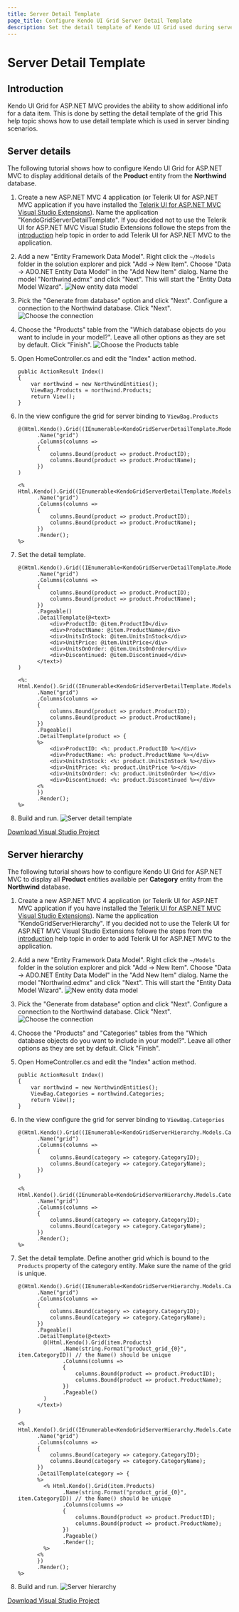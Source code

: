 ```yaml
---
title: Server Detail Template
page_title: Configure Kendo UI Grid Server Detail Template
description: Set the detail template of Kendo UI Grid used during server binding
---
```


# Server Detail Template

## Introduction

Kendo UI Grid for ASP.NET MVC provides the ability to show additional info for a data item. This is done by setting the detail template of the grid
This help topic shows how to use detail template which is used in server binding scenarios.

## Server details

The following tutorial shows how to configure Kendo UI Grid for ASP.NET MVC to display additional details of the **Product** entity from the **Northwind** database.

1.  Create a new ASP.NET MVC 4 application (or Telerik UI for ASP.NET MVC application if you have installed the [Telerik UI for ASP.NET MVC Visual Studio Extensions](/aspnet-mvc/introduction#kendo-ui-for-asp.net-mvc-visual-studio-extensions)).
Name the application "KendoGridServerDetailTemplate". If you decided not to use the Telerik UI for ASP.NET MVC Visual Studio Extensions followe the steps from the [introduction](/aspnet-mvc/introduction) help topic in order
to add Telerik UI for ASP.NET MVC to the application.
1.  Add a new "Entity Framework Data Model". Right click the `~/Models` folder in the solution explorer and pick "Add ->  New Item". Choose "Data -> ADO.NET Entity Data Model" in the "Add New Item" dialog.
Name the model "Northwind.edmx" and click "Next". This will start the "Entity Data Model Wizard".
![New entity data model](/aspnet-mvc/helpers/grid/images/grid-entity-data-model.png)
1.  Pick the "Generate from database" option and click "Next". Configure a connection to the Northwind database. Click "Next".
![Choose the connection](/aspnet-mvc/helpers/grid/images/grid-entity-data-model.png)
1.  Choose the "Products" table from the "Which database objects do you want to include in your model?". Leave all other options as they are set by default. Click "Finish".
![Choose the Products table](/aspnet-mvc/helpers/grid/images/grid-database-objects.png)
1.  Open HomeController.cs and edit the "Index" action method.

        public ActionResult Index()
        {
            var northwind = new NorthwindEntities();
            ViewBag.Products = northwind.Products;
            return View();
        }
1. In the view configure the grid for server binding to `ViewBag.Products`

    ```Razor
    @(Html.Kendo().Grid((IEnumerable<KendoGridServerDetailTemplate.Models.Product>)ViewBag.Products)
          .Name("grid")
          .Columns(columns =>
          {
              columns.Bound(product => product.ProductID);
              columns.Bound(product => product.ProductName);
          })
    )
    ```
    ```ASPX
    <% Html.Kendo().Grid((IEnumerable<KendoGridServerDetailTemplate.Models.Product>)ViewBag.Products)
          .Name("grid")
          .Columns(columns =>
          {
              columns.Bound(product => product.ProductID);
              columns.Bound(product => product.ProductName);
          })
          .Render();
    %>
    ```
1. Set the detail template.

    ```Razor
    @(Html.Kendo().Grid((IEnumerable<KendoGridServerDetailTemplate.Models.Product>)ViewBag.Products)
          .Name("grid")
          .Columns(columns =>
          {
              columns.Bound(product => product.ProductID);
              columns.Bound(product => product.ProductName);
          })
          .Pageable()
          .DetailTemplate(@<text>
              <div>ProductID: @item.ProductID</div>
              <div>ProductName: @item.ProductName</div>
              <div>UnitsInStock: @item.UnitsInStock</div>
              <div>UnitPrice: @item.UnitPrice</div>
              <div>UnitsOnOrder: @item.UnitsOnOrder</div>
              <div>Discontinued: @item.Discontinued</div>
          </text>)
    )
    ```
    ```ASPX
    <%: Html.Kendo().Grid((IEnumerable<KendoGridServerDetailTemplate.Models.Product>)ViewBag.Products)
          .Name("grid")
          .Columns(columns =>
          {
              columns.Bound(product => product.ProductID);
              columns.Bound(product => product.ProductName);
          })
          .Pageable()
          .DetailTemplate(product => {
          %>
              <div>ProductID: <%: product.ProductID %></div>
              <div>ProductName: <%: product.ProductName %></div>
              <div>UnitsInStock: <%: product.UnitsInStock %></div>
              <div>UnitPrice: <%: product.UnitPrice %></div>
              <div>UnitsOnOrder: <%: product.UnitsOnOrder %></div>
              <div>Discontinued: <%: product.Discontinued %></div>
          <%
          })
          .Render();
    %>
    ```
1. Build and run.
![Server detail template](/aspnet-mvc/helpers/grid/images/grid-detail-template.png)

[Download Visual Studio Project](https://github.com/telerik/ui-for-aspnet-mvc-examples/tree/master/grid/server-detail-template)

## Server hierarchy

The following tutorial shows how to configure Kendo UI Grid for ASP.NET MVC to display all **Product** entities available per **Category** entity from the **Northwind** database.

1.  Create a new ASP.NET MVC 4 application (or Telerik UI for ASP.NET MVC application if you have installed the [Telerik UI for ASP.NET MVC Visual Studio Extensions](/aspnet-mvc/introduction#kendo-ui-for-asp.net-mvc-visual-studio-extensions)).
Name the application "KendoGridServerHierarchy". If you decided not to use the Telerik UI for ASP.NET MVC Visual Studio Extensions followe the steps from the [introduction](/aspnet-mvc/introduction) help topic in order
to add Telerik UI for ASP.NET MVC to the application.
1.  Add a new "Entity Framework Data Model". Right click the `~/Models` folder in the solution explorer and pick "Add ->  New Item". Choose "Data -> ADO.NET Entity Data Model" in the "Add New Item" dialog.
Name the model "Northwind.edmx" and click "Next". This will start the "Entity Data Model Wizard".
![New entity data model](/aspnet-mvc/helpers/grid/images/grid-entity-data-model.png)
1.  Pick the "Generate from database" option and click "Next". Configure a connection to the Northwind database. Click "Next".
![Choose the connection](/aspnet-mvc/helpers/grid/images/grid-entity-data-model.png)
1.  Choose the "Products" and "Categories" tables from the "Which database objects do you want to include in your model?". Leave all other options as they are set by default. Click "Finish".
1.  Open HomeController.cs and edit the "Index" action method.

        public ActionResult Index()
        {
            var northwind = new NorthwindEntities();
            ViewBag.Categories = northwind.Categories;
            return View();
        }
1. In the view configure the grid for server binding to `ViewBag.Categories`

    ```Razor
    @(Html.Kendo().Grid((IEnumerable<KendoGridServerHierarchy.Models.Category>)ViewBag.Categories)
          .Name("grid")
          .Columns(columns =>
          {
              columns.Bound(category => category.CategoryID);
              columns.Bound(category => category.CategoryName);
          })
    )
    ```
    ```ASPX
    <% Html.Kendo().Grid((IEnumerable<KendoGridServerHierarchy.Models.Category>)ViewBag.Categories)
          .Name("grid")
          .Columns(columns =>
          {
              columns.Bound(category => category.CategoryID);
              columns.Bound(category => category.CategoryName);
          })
          .Render();
    %>
    ```
1. Set the detail template. Define another grid which is bound to the `Products` property of the category entity. Make sure the name of the grid is unique.

    ```Razor
    @(Html.Kendo().Grid((IEnumerable<KendoGridServerHierarchy.Models.Category>)ViewBag.Categories)
          .Name("grid")
          .Columns(columns =>
          {
              columns.Bound(category => category.CategoryID);
              columns.Bound(category => category.CategoryName);
          })
          .Pageable()
          .DetailTemplate(@<text>
            @(Html.Kendo().Grid(item.Products)
                  .Name(string.Format("product_grid_{0}", item.CategoryID)) // the Name() should be unique
                  .Columns(columns =>
                  {
                      columns.Bound(product => product.ProductID);
                      columns.Bound(product => product.ProductName);
                  })
                  .Pageable()
            )
          </text>)
    )
    ```
    ```ASPX
    <% Html.Kendo().Grid((IEnumerable<KendoGridServerHierarchy.Models.Category>)ViewBag.Categories)
          .Name("grid")
          .Columns(columns =>
          {
              columns.Bound(category => category.CategoryID);
              columns.Bound(category => category.CategoryName);
          })
          .DetailTemplate(category => {
          %>
            <% Html.Kendo().Grid(item.Products)
                  .Name(string.Format("product_grid_{0}", item.CategoryID)) // the Name() should be unique
                  .Columns(columns =>
                  {
                      columns.Bound(product => product.ProductID);
                      columns.Bound(product => product.ProductName);
                  })
                  .Pageable()
                  .Render();
            %>
          <%
          })
          .Render();
    %>
    ```
1. Build and run.
![Server hierarchy](/aspnet-mvc/helpers/grid/images/grid-hierarchy.png)

[Download Visual Studio Project](https://github.com/telerik/ui-for-aspnet-mvc-examples/tree/master/grid/server-hierarchy)
